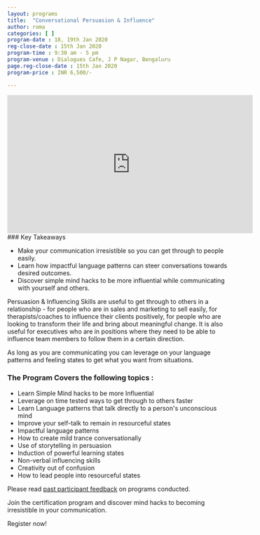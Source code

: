```yaml
---
layout: programs
title:  "Conversational Persuasion & Influence"
author: roma
categories: [ ]
program-date : 18, 19th Jan 2020
reg-close-date : 15th Jan 2020
program-time : 9:30 am - 5 pm
program-venue : Dialogues Cafe, J P Nagar, Bengaluru
page.reg-close-date : 15th Jan 2020
program-price : INR 6,500/-

---
```


<iframe width="560" height="315" src="https://www.youtube.com/embed/ZDvHivqOcYw" frameborder="0" allow="accelerometer; autoplay; encrypted-media; gyroscope; picture-in-picture" allowfullscreen></iframe>
### Key Takeaways
 
* Make your communication irresistible so you can get through to people easily.
* Learn how impactful language patterns can steer conversations towards desired outcomes.
* Discover simple mind hacks to be more influential while communicating with yourself and others.

<p>
Persuasion & Influencing Skills are useful to get through to others in a relationship - for people who are in sales and marketing to sell easily, for therapists/coaches to influence their clients positively, for people who are looking to transform their life and bring about meaningful change. 
It is also useful for executives who are in positions where they need to be able to influence team members to follow them in a certain direction. 
</p>
<p>
As long as you are communicating you can leverage on your language patterns and feeling states to get what you want from situations.
</p>

### The Program Covers the following topics :​

* Learn Simple Mind hacks to be more Influential
* Leverage on time tested ways to get through to others faster
* Learn Language patterns that talk directly to a person's unconscious mind
* Improve your self-talk to remain in resourceful states
* Impactful language patterns
* How to create mild trance conversationally
* Use of storytelling in persuasion
* Induction of powerful learning states
* Non-verbal influencing skills
* Creativity out of confusion
* How to lead people into resourceful states

<p>Please read <a href="https://www.facebook.com/pg/themindlabtraining/reviews/?ref=page_internal">past participant feedback</a> on programs conducted.</p>

<p>
Join the certification program and discover mind hacks to becoming irresistible in your communication. 

Register now!
</p>